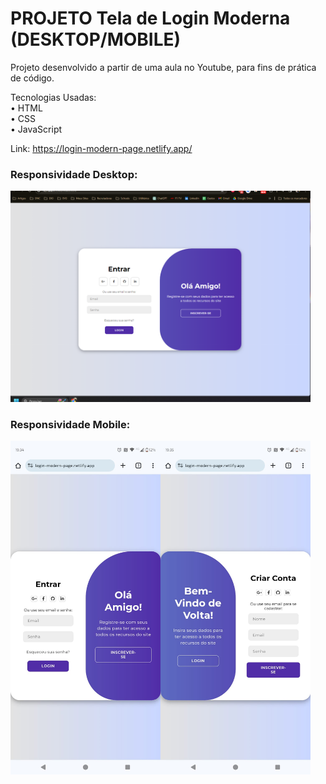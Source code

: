 # PROJETO Tela de Login Moderna (DESKTOP/MOBILE)

Projeto desenvolvido a partir de uma aula no Youtube, para fins de prática de código.

Tecnologias Usadas: <br>
• HTML <br>
• CSS <br>
• JavaScript

Link: https://login-modern-page.netlify.app/

### Responsividade Desktop:
<img src="/images/responsividade/desktop.png" width="480px">

### Responsividade Mobile:
<img src="/images/responsividade/sign-in.jpg" width="240px"><img src="/images/responsividade/sign-up.jpg" width="240px">